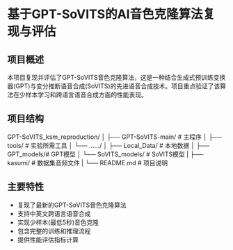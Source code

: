 # 基于GPT-SoVITS的AI音色克隆算法复现与评估

## 项目概述

本项目复现并评估了GPT-SoVITS音色克隆算法，这是一种结合生成式预训练变换器(GPT)与变分推断语音合成(SoVITS)的先进语音合成技术。项目重点验证了该算法在少样本学习和跨语言语音合成方面的性能表现。

## 项目结构
GPT-SoVITS_ksm_reproduction/ 
│
├── GPT-SoVITS-main/ # 主程序
│   ├── tools/ # 实验所需工具
│   └── ....../
│
├── Local_Data/ # 本地数据
│   ├── GPT_models/# GPT模型
│   └── SoVITS_models/ # SoVITS模型
|
├── kasumi/ # 数据集音频文件
|
└── README.md # 项目说明

## 主要特性

- 复现了最新的GPT-SoVITS音色克隆算法
- 支持中英文跨语言语音合成
- 实现少样本(最低5秒)音色克隆
- 包含完整的训练和推理流程
- 提供性能评估指标计算
